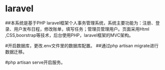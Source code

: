 # laravel
##本系统是基于PHP laravel框架个人事务管理系统，系统主要功能为：注册、登录、用户发布日程，修改账单，填写任务；管理员管理用户。页面采用Html ,CSS,boorstrap等技术，后台使用PHP，laravel框架的MVC架构。


#开启数据库，更改.env文件里的数据库配置。
##通过php artisan migrate进行数据迁移。

#php artisan serve开启服务。
